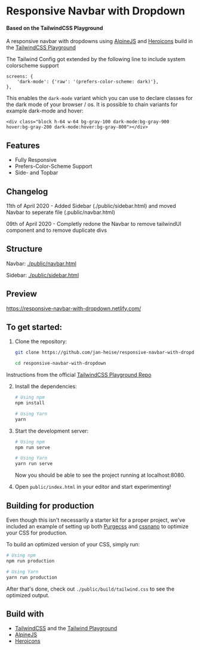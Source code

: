 # Responsive Navbar with Dropdown
#### Based on the TailwindCSS Playground

A responsive navbar with dropdowns using [AlpineJS](https://github.com/alpinejs/alpine) and [Heroicons](https://github.com/refactoringui/heroicons) build in the [TailwindCSS Playground](https://github.com/tailwindcss/playground)

The Tailwind Config got extended by the following line to include system colorscheme support
```
screens: {
    'dark-mode': {'raw': '(prefers-color-scheme: dark)'},
},
```

This enables the ```dark-mode``` variant which you can use to declare classes for the dark mode of your browser / os. 
It is possible to chain variants for example dark-mode and hover:

```
<div class="block h-64 w-64 bg-gray-100 dark-mode:bg-gray-900 hover:bg-gray-200 dark-mode:hover:bg-gray-800"></div>
```



## Features
- Fully Responsive
- Prefers-Color-Scheme Support
- Side- and Topbar

## Changelog
11th of April 2020 - Added Sidebar (./public/sidebar.html) and moved Navbar to seperate file (.public/navbar.html)

09th of April 2020 - Completly redone the Navbar to remove tailwindUI component and to remove duplicate divs

## Structure

Navbar: [./public/navbar.html](https://github.com/jan-heise/responsive-navbar-with-dropdown/blob/master/public/navbar.html)

Sidebar: [./public/sidebar.html](https://github.com/jan-heise/responsive-navbar-with-dropdown/blob/master/public/sidebar.html)

## Preview
https://responsive-navbar-with-dropdown.netlify.com/

## To get started:

1. Clone the repository:

    ```bash
    git clone https://github.com/jan-heise/responsive-navbar-with-dropdown responsive-navbar-with-dropdown

    cd responsive-navbar-with-dropdown
    ```

Instructions from the official [TailwindCSS Playground Repo](https://github.com/tailwindcss/playground)

2. Install the dependencies:

    ```bash
    # Using npm
    npm install

    # Using Yarn
    yarn
    ```

3. Start the development server:

    ```bash
    # Using npm
    npm run serve

    # Using Yarn
    yarn run serve
    ```

    Now you should be able to see the project running at localhost:8080.

4. Open `public/index.html` in your editor and start experimenting!

## Building for production

Even though this isn't necessarily a starter kit for a proper project, we've included an example of setting up both [Purgecss](https://www.purgecss.com/) and [cssnano](https://cssnano.co/) to optimize your CSS for production.

To build an optimized version of your CSS, simply run:

```bash
# Using npm
npm run production

# Using Yarn
yarn run production
```

After that's done, check out `./public/build/tailwind.css` to see the optimized output.

## Build with
- [TailwindCSS](https://tailwindcss.com) and the [Tailwind Playground](https://github.com/tailwindcss/playground)
- [AlpineJS](https://github.com/alpinejs/alpine)
- [Heroicons](https://github.com/refactoringui/heroicons)
